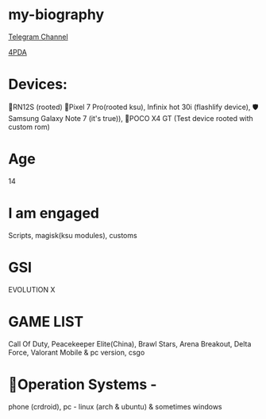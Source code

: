 # my-biography
[Telegram Channel](https://t.me/F1NDLE_cn)

[4PDA](https://4pda.to/forum/index.php?showuser=11974470)



# Devices: 
📱RN12S (rooted)
📱Pixel 7 Pro(rooted ksu), 
Infinix hot 30i (flashlify device), 
🛡️Samsung Galaxy Note 7 (it's true)), 
📱POCO X4 GT (Test device rooted with custom rom)


# Age
14

# I am engaged
Scripts, magisk(ksu modules), customs

# GSI
EVOLUTION X

# GAME LIST
Call Of Duty, Peacekeeper Elite(China), Brawl Stars, Arena Breakout, Delta Force, Valorant Mobile & pc version, csgo

# 🐧Operation Systems - 
phone (crdroid), pc - linux (arch & ubuntu) & sometimes windows


